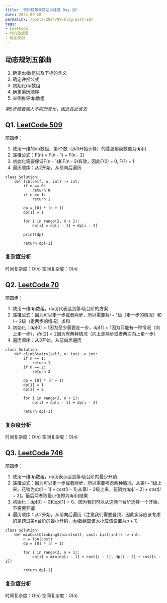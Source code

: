 ```yaml
---
title: '代码随想录算法训练营 Day 28'
date: 2024-09-28
permalink: /posts/2024/09/blog-post-28/
tags:
- LeetCode
- 代码随想录
- 动态规划
---
```


## 动态规划五部曲
1. 确定dp数组以及下标的含义
2. 确定递推公式
3. 初始化dp数组
4. 确定遍历顺序
5. 举例推导dp数组

*第5步随着输入不同而变化，因此在此省去*

## Q1. [LeetCode 509](https://leetcode.com/problems/fibonacci-number/)

前四步：
1. 使用一维的dp数组，第i个数（从0开始计算）的斐波那契数值为dp[i]
2. 递推公式：F(n) = F(n - 1) + F(n - 2)
3. 初始化需要保证F(n - 1)和F(n - 2)有效，因此F(0) = 0, F(1) = 1
4. 遍历顺序：从2开始，从前向后遍历

```
class Solution:
    def fib(self, n: int) -> int:
        if n == 0:
            return 0
        if n == 1:
            return 1
            
        dp = [0] * (n + 1)
        dp[1] = 1

        for i in range(2, n + 1):
            dp[i] = dp[i - 1] + dp[i - 2]
        
        print(dp)
        
        return dp[-1]
```

### 复杂度分析

时间复杂度：O($n$)
空间复杂度：O($n$)

## Q2. [LeetCode 70](https://leetcode.com/problems/climbing-stairs/)

前四步：
1. 使用一维dp数组，dp[i]代表达到第i级台阶的方案
2. 递推公式：因为可以走一步或者两步，所以需要将$i-1$级（走一步的情况）和$i-2$级（走两步的情况）求和
3. 初始化：$dp[0]=1$因为至少需要走一步，$dp[1]=1$因为只能有一种情况（向上走一步），$dp[2]=2$因为有两种情况（向上走两步或者两次向上走一步）
4. 遍历顺序：从3开始，从前向后遍历

```
class Solution:
    def climbStairs(self, n: int) -> int:
        if n == 1:
            return 1
        if n == 2:
            return 2

        dp = [0] * (n + 1)
        dp[1] = 1
        dp[2] = 2

        for i in range(3, n + 1):
            dp[i] = dp[i - 1] + dp[i - 2]
        
        return dp[-1]
```

### 复杂度分析

时间复杂度：O($n$)
空间复杂度：O($n$)

## Q3. [LeetCode 746](https://leetcode.com/problems/min-cost-climbing-stairs/)

前四步：
1. 使用一维dp数组，dp[i]表示达到第i级台阶的最少开销
2. 递推公式：因为可以走一步或者两步，所以需要考虑两种情况，从第$i-1$级上来，花销为$dp[i-1]+cost[i-1]$;从第$i-2$级上来，花销为$dp[i-2]+cost[i-2]$。最后两者取最小值即为dp[i]结果
3. 初始化：$dp[0]=0$和$dp[1]=0$，因为我们可以从这两个台阶选择一个开始，不需要开销
4. 遍历顺序：从2开始，从前向后遍历（注意我们需要登顶，因此实际应该考虑的是跨过第n台阶的最小开销，dp数组应该大小应该设置为$n+1$）

```
class Solution:
    def minCostClimbingStairs(self, cost: List[int]) -> int:
        n = len(cost)
        dp = [0] * (n + 1)
        
        for i in range(2, n + 1):
            dp[i] = min(dp[i - 1] + cost[i - 1], dp[i - 2] + cost[i - 2])
        
        return dp[-1]
```

### 复杂度分析

时间复杂度：O($n$)
空间复杂度：O($n$)